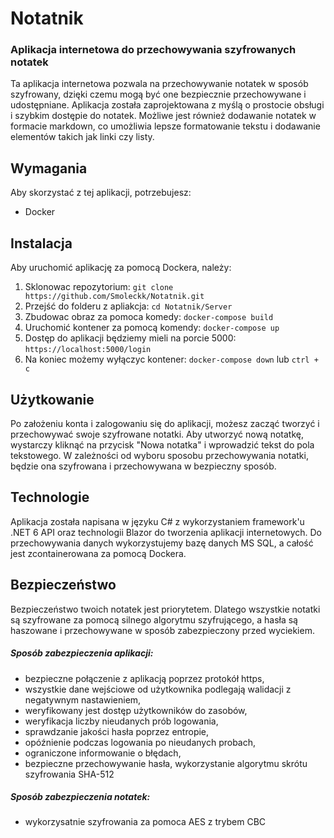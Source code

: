 # Notatnik 
### Aplikacja internetowa do przechowywania szyfrowanych notatek

Ta aplikacja internetowa pozwala na przechowywanie notatek w sposób szyfrowany,
dzięki czemu mogą być one bezpiecznie przechowywane i udostępniane. Aplikacja została zaprojektowana z myślą
o prostocie obsługi i szybkim dostępie do notatek. Możliwe jest również dodawanie notatek w formacie markdown,
co umożliwia lepsze formatowanie tekstu i dodawanie elementów takich jak linki czy listy.

## Wymagania
Aby skorzystać z tej aplikacji, potrzebujesz:
* Docker

## Instalacja
Aby uruchomić aplikację za pomocą Dockera, należy:
1. Sklonowac repozytorium: `git clone https://github.com/Smoleckk/Notatnik.git`
2. Przejść do folderu z apliakcja: `cd Notatnik/Server`
3. Zbudowac obraz za pomoca komedy: `docker-compose build`
4. Uruchomić kontener za pomocą komendy: `docker-compose up`
5. Dostęp do aplikacji będziemy mieli na porcie 5000: `https://localhost:5000/login`
6. Na koniec możemy wyłączyc kontener: `docker-compose down` lub `ctrl + c`


## Użytkowanie
Po założeniu konta i zalogowaniu się do aplikacji, możesz zacząć tworzyć i przechowywać swoje szyfrowane notatki.
Aby utworzyć nową notatkę, wystarczy kliknąć na przycisk "Nowa notatka" i wprowadzić tekst do pola tekstowego.
W zależności od wyboru sposobu przechowywania notatki, będzie ona szyfrowana i przechowywana w bezpieczny sposób.

## Technologie
Aplikacja została napisana w języku C# z wykorzystaniem framework'u .NET 6 API oraz technologii Blazor do tworzenia aplikacji internetowych.
Do przechowywania danych wykorzystujemy bazę danych MS SQL, a całość jest zcontainerowana za pomocą Dockera.

## Bezpieczeństwo
Bezpieczeństwo twoich notatek jest priorytetem. Dlatego wszystkie notatki są szyfrowane za pomocą silnego algorytmu szyfrującego,
a hasła są haszowane i przechowywane w sposób zabezpieczony przed wyciekiem.

##### Sposób zabezpieczenia aplikacji:
* bezpieczne połączenie z aplikacją poprzez protokół https,
* wszystkie dane wejściowe od użytkownika podlegają walidacji z negatywnym nastawieniem,
* weryfikowany jest dostęp użytkowników do zasobów,
* weryfikacja liczby nieudanych prób logowania,
* sprawdzanie jakości hasła poprzez entropie,
* opóźnienie podczas logowania po nieudanych probach,
* ograniczone informowanie o błędach,
* bezpieczne przechowywanie hasła, wykorzystanie algorytmu skrótu szyfrowania SHA-512

##### Sposób zabezpieczenia notatek:
* wykorzysatnie szyfrowania za pomoca AES z trybem CBC
